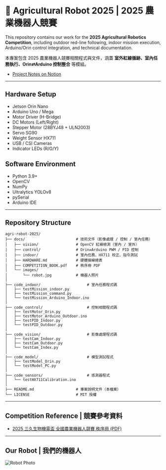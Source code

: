 # 🤖 Agricultural Robot 2025 | 2025 農業機器人競賽

This repository contains our work for the **2025 Agricultural Robotics Competition**, 
including outdoor red-line following, indoor mission execution, Arduino/Orin control integration, 
and technical documentation.

本專案包含 2025 農業機器人競賽相關程式與文件，涵蓋 **室外紅線循跡、室內任務執行、Orin⇄Arduino 控制整合** 等模組。

- [Project Notes on Notion](https://www.notion.so/26589de4c16a80ebbe8ad6b20c20b73c)
---

## Hardware Setup
- Jetson Orin Nano
- Arduino Uno / Mega
- Motor Driver (H-Bridge)
- DC Motors (Left/Right)
- Stepper Motor (28BYJ48 + ULN2003)
- Servo SG90
- Weight Sensor HX711
- USB / CSI Cameras
- Indicator LEDs (R/G/Y)

## Software Environment
- Python 3.9+
- OpenCV
- NumPy
- Ultralytics YOLOv8
- pySerial
- Arduino IDE

---

## Repository Structure
```text
agri-robot-2025/
├── docs/                       # 技術文件（影像處理 / 控制 / 室內任務）
│   ├── vision/                 # OpenCV 紅線檢測（室內 / 室外）
│   ├── control/                # Orin⇄Arduino PWM / PID 控制
│   ├── indoor/                 # 室內任務、HX711 校正、指令測試
│   ├── HARDWARE.md             # 硬體接線總表
│   ├── COMPETITION_BOOK.pdf    # 秩序冊 PDF
│   └── images/
│       └── robot.jpg           # 機器人照片
│
├── code_indoor/                     # 室內任務程式碼
│   ├── testMission_indoor.py
│   ├── testMission_command.py
│   └── testMission_Arduino_Indoor.ino
│
├── code_control/                    # 控制相關程式碼
│   ├── testMotor_Orin.py
│   ├── testMotor_Arduino_Outdoor.ino
│   ├── testPID_Indoor.py
│   └── testPID_Outdoor.py
│
├── code_vision/                     # 影像處理程式碼
│   ├── testCam_Indoor.py
│   ├── testCam_Outdoor.py
│   └── testCam_Index.py
│
├── code_model/                      # 模型測試程式
│   ├── testModel_Orin.py
│   └── testModel_PC.py
│
├── code_sensors/                    # 感測器程式
│   └── testHX711Calibration.ino
│
├── README.md                   # 專案說明文件（本檔案）
└── LICENSE                     # MIT 授權
```
---

## Competition Reference | 競賽參考資料

- [2025 三久生物機電盃 全國農業機器人競賽 秩序冊 (PDF)](docs/COMPETITION_BOOK.pdf)

---

## Our Robot | 我們的機器人

![Robot Photo](docs/images/robot.jpg)
